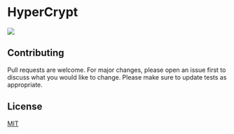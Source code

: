 ﻿# HyperCrypt
![](https://img.shields.io/badge/license-MIT-yellow)

## Contributing
Pull requests are welcome. For major changes, please open an issue first to discuss what you would like to change.
Please make sure to update tests as appropriate.

## License
[MIT](https://choosealicense.com/licenses/mit/)
